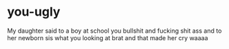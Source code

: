 # you-ugly
My daughter said to a boy at school you bullshit and fucking shit ass and to her newborn sis what you looking at brat and that made her cry waaaa
